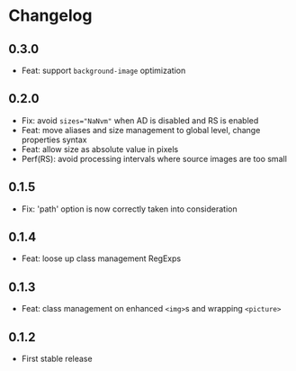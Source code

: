 # Changelog

## 0.3.0

- Feat: support `background-image` optimization

## 0.2.0

- Fix: avoid `sizes="NaNvm"` when AD is disabled and RS is enabled
- Feat: move aliases and size management to global level, change properties syntax
- Feat: allow size as absolute value in pixels
- Perf(RS): avoid processing intervals where source images are too small

## 0.1.5

- Fix: 'path' option is now correctly taken into consideration

## 0.1.4

- Feat: loose up class management RegExps

## 0.1.3

- Feat: class management on enhanced `<img>`s and wrapping `<picture>`

## 0.1.2

- First stable release

